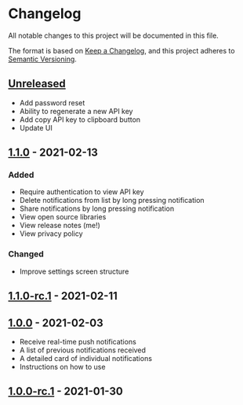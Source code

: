 # Changelog
All notable changes to this project will be documented in this file.

The format is based on [Keep a Changelog](https://keepachangelog.com/en/1.0.0/),
and this project adheres to [Semantic Versioning](https://semver.org/spec/v2.0.0.html).

## [Unreleased]
- Add password reset
- Ability to regenerate a new API key
- Add copy API key to clipboard button
- Update UI

## [1.1.0] - 2021-02-13
### Added
- Require authentication to view API key
- Delete notifications from list by long pressing notification
- Share notifications by long pressing notification
- View open source libraries
- View release notes (me!)
- View privacy policy

### Changed
- Improve settings screen structure

## [1.1.0-rc.1] - 2021-02-11

## [1.0.0] - 2021-02-03
- Receive real-time push notifications
- A list of previous notifications received
- A detailed card of individual notifications
- Instructions on how to use
## [1.0.0-rc.1] - 2021-01-30

[Unreleased]: https://github.com/adriancleung/pushie/compare/v1.1.0...HEAD
[1.1.0]: https://github.com/adriancleung/pushie/compare/v1.1.0-rc.1...v1.1.0
[1.1.0-rc.1]: https://github.com/adriancleung/pushie/compare/v1.0.0...v1.1.0-rc.1
[1.0.0]: https://github.com/adriancleung/pushie/compare/v1.0.0-rc.1...v1.0.0
[1.0.0-rc.1]: https://github.com/adriancleung/pushie/releases/tag/v1.0.0-rc.1
